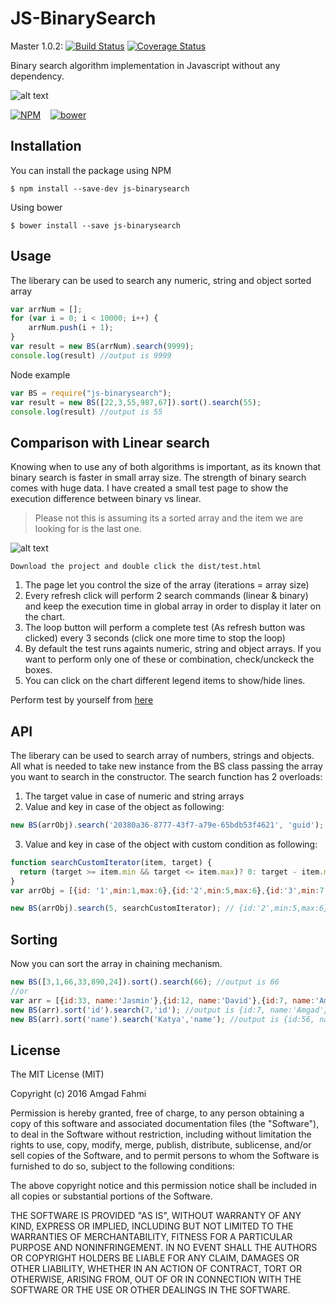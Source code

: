 # JS-BinarySearch 
Master 1.0.2: [![Build Status](https://travis-ci.org/amgadfahmi/js-binarysearch.svg?branch=master)](https://travis-ci.org/amgadfahmi/js-binarysearch)&nbsp;[![Coverage Status](https://coveralls.io/repos/github/amgadfahmi/js-binarysearch/badge.svg?branch=master)](https://coveralls.io/github/amgadfahmi/js-binarysearch?branch=master)

Binary search algorithm implementation in Javascript without any dependency.

![alt text](https://amgadfahmi.files.wordpress.com/2016/05/binarysearch1.jpg "Javascript Binary Search")

[![NPM](https://nodei.co/npm/js-binarysearch.png?downloads=true&downloadRank=true&stars=true)](https://nodei.co/npm/js-binarysearch/)&nbsp;&nbsp;&nbsp; [![bower](https://amgadfahmi.files.wordpress.com/2016/05/bower.png "Javascript Binary Search")](http://bower.io/search/?q=js-binarysearch)

## Installation

You can install the package using NPM 
```
$ npm install --save-dev js-binarysearch
```
Using bower
```
$ bower install --save js-binarysearch
```

## Usage
The liberary can be used to search any numeric, string and object sorted array
```javascript
var arrNum = [];
for (var i = 0; i < 10000; i++) {
    arrNum.push(i + 1);
}
var result = new BS(arrNum).search(9999);
console.log(result) //output is 9999
```
Node example 
```javascript
var BS = require("js-binarysearch");
var result = new BS([22,3,55,987,67]).sort().search(55);
console.log(result) //output is 55
```

## Comparison with Linear search 
Knowing when to use any of both algorithms is important, as its known that binary search is faster in small array size. The strength of binary search comes with huge data. I have created a small test page to show the execution difference between binary vs linear.
> Please not this is assuming its a sorted array and the item we are looking for is the last one. 

![alt text](https://amgadfahmi.files.wordpress.com/2016/05/screenshot-19.png "Binary Search vs Linear Search")

```
Download the project and double click the dist/test.html 
```
1. The page let you control the size of the array (iterations = array size)
2. Every refresh click will perform 2 search commands (linear & binary) and keep the execution time in global array in order to display it later on the chart. 
3. The loop button will perform a complete test (As refresh button was clicked) every 3 seconds (click one more time to stop the loop)
4. By default the test runs againts numeric, string and object arrays. If you want to perform only one of these or combination, check/unckeck the boxes. 
5. You can click on the chart different legend items to show/hide lines. 

Perform test by yourself from [here](http://bit.ly/binaryvslinear)

## API
The liberary can be used to search array of numbers, strings and objects. All what is needed to take new instance from the BS class passing the array you want to search in the constructor. 
The search function has 2 overloads:
1. The target value in case of numeric and string arrays 
2. Value and key in case of the object as following:
```javascript
new BS(arrObj).search('20380a36-8777-43f7-a79e-65bdb53f4621', 'guid');
```
3. Value and key in case of the object with custom condition as following:
```javascript
function searchCustomIterator(item, target) {
  return (target >= item.min && target <= item.max)? 0: target - item.min; // res>0 || res<0
}
var arrObj = [{id: '1',min:1,max:6},{id:'2',min:5,max:6},{id:'3',min:7,max:9},{id:'4',min:10,max: 12}];

new BS(arrObj).search(5, searchCustomIterator); // {id:'2',min:5,max:6}
```

## Sorting 
Now you can sort the array in chaining mechanism. 
```javascript
new BS([3,1,66,33,890,24]).sort().search(66); //output is 66 
//or 
var arr = [{id:33, name:'Jasmin'},{id:12, name:'David'},{id:7, name:'Amgad'},{id:56, name:'Katya'}];
new BS(arr).sort('id').search(7,'id'); //output is {id:7, name:'Amgad'}
new BS(arr).sort('name').search('Katya','name'); //output is {id:56, name:'Katya'}

```
## License

The MIT License (MIT)

Copyright (c) 2016 Amgad Fahmi

Permission is hereby granted, free of charge, to any person obtaining a copy
of this software and associated documentation files (the "Software"), to deal
in the Software without restriction, including without limitation the rights
to use, copy, modify, merge, publish, distribute, sublicense, and/or sell
copies of the Software, and to permit persons to whom the Software is
furnished to do so, subject to the following conditions:

The above copyright notice and this permission notice shall be included in all
copies or substantial portions of the Software.

THE SOFTWARE IS PROVIDED "AS IS", WITHOUT WARRANTY OF ANY KIND, EXPRESS OR
IMPLIED, INCLUDING BUT NOT LIMITED TO THE WARRANTIES OF MERCHANTABILITY,
FITNESS FOR A PARTICULAR PURPOSE AND NONINFRINGEMENT. IN NO EVENT SHALL THE
AUTHORS OR COPYRIGHT HOLDERS BE LIABLE FOR ANY CLAIM, DAMAGES OR OTHER
LIABILITY, WHETHER IN AN ACTION OF CONTRACT, TORT OR OTHERWISE, ARISING FROM,
OUT OF OR IN CONNECTION WITH THE SOFTWARE OR THE USE OR OTHER DEALINGS IN THE
SOFTWARE.

